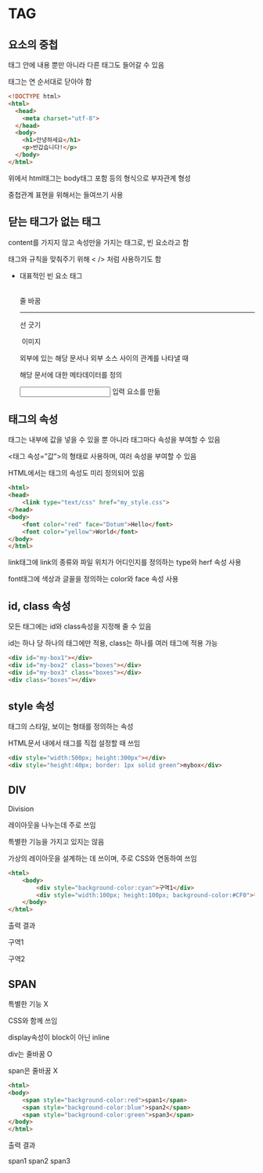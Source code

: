 # TAG

## 요소의 중첩

태그 안에 내용 뿐만 아니라 다른 태그도 들어갈 수 있음

태그는 연 순서대로 닫아야 함

```html
<!DOCTYPE html>
<html>
  <head>
    <meta charset="utf-8">
  </head>
  <body>
    <h1>안녕하세요</h1>
    <p>반갑습니다!</p>
  </body>
</html>
```

위에서 html태그는 body태그 포함 등의 형식으로 부자관계 형성

중첩관계 표현을 위해서는 들여쓰기 사용

## 닫는 태그가 없는 태그

content를 가지지 않고 속성만을 가지는 태그로, 빈 요소라고 함

태그와 규칙을 맞춰주기 위해 <  /> 처럼 사용하기도 함

- 대표적인 빈 요소 태그
    
    <br> 줄 바꿈
    
    <hr> 선 긋기
    
    <img> 이미지
    
    <link> 외부에 있는 해당 문서나 외부 소스 사이의 관계를 나타낼 때
    
    <meta> 해당 문서에 대한 메타데이터를 정의
    
    <input> 입력 요소를 만듦
    

## 태그의 속성

태그는 내부에 값을 넣을 수 있을 뿐 아니라 태그마다 속성을 부여할 수 있음

<태그 속성=”값”>의 형태로 사용하며, 여러 속성을 부여할 수 있음

HTML에서는 태그의 속성도 미리 정의되어 있음

```html
<html>
<head>
	<link type="text/css" href="my_style.css">
</head>
<body>
	<font color="red" face="Dotum">Hello</font>
	<font color="yellow">World</font>
</body>
</html>
```

link태그에 link의 종류와 파일 위치가 어디인지를 정의하는 type와 herf 속성 사용

font태그에 색상과 글꼴을 정의하는 color와 face 속성 사용

## id, class 속성

모든 태그에는 id와 class속성을 지정해 줄 수 있음

id는 하나 당 하나의 태그에만 적용, class는 하나를 여러 태그에 적용 가능

```html
<div id="my-box1"></div>
<div id="my-box2" class="boxes"></div>
<div id="my-box3" class="boxes"></div>
<div class="boxes"></div>
```

## style 속성

태그의 스타일, 보이는 형태를 정의하는 속성

HTML문서 내에서 태그를 직접 설정할 때 쓰임

```html
<div style="width:500px; height:300px"></div>
<div style="height:40px; border: 1px solid green">mybox</div>
```

## DIV

Division

레이아웃을 나누는데 주로 쓰임

특별한 기능을 가지고 있지는 않음

가상의 레이아웃을 설계하는 데 쓰이며, 주로 CSS와 연동하여 쓰임

```html
<html>
	<body>
		<div style="background-color:cyan">구역1</div>
		<div style="width:100px; height:100px; background-color:#CF0">구역2</div>
	</body>
</html>
```

출력 결과

구역1                                                          

구역2                   

## SPAN

특별한 기능 X

CSS와 함께 쓰임

display속성이 block이 아닌 inline

div는 줄바꿈 O

span은 줄바꿈 X

```html
<html>
<body>
	<span style="background-color:red">span1</span>
	<span style="background-color:blue">span2</span>
	<span style="background-color:green">span3</span>
</body>
</html>
```

출력 결과

span1 span2 span3
